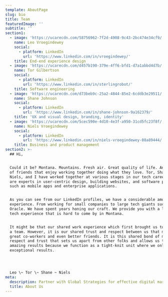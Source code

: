 ```yaml
---
template: AboutPage
slug: bio
title: Team
featuredImage: ''
subtitle: ''
section1:
  - image: 'https://ucarecdn.com/58756962-7f2d-4908-9c43-2bc474e34cf9/'
    name: Leo Vroegindewey
    social:
      - platform: LinkedIn
        url: 'https://www.linkedin.com/in/vroegindewey/'
    title: End-end experience design
  - image: 'https://ucarecdn.com/d457b190-379e-4ff6-bfd1-d7a1abbd4d7b/'
    name: Tor Gilbertson
    social:
      - platform: LinkedIn
        url: 'https://www.linkedin.com/in/sterlingrobot/'
    title: Software engineering
  - image: 'https://ucarecdn.com/d73beb9c-25a2-4844-85e2-6cddb3e29511/'
    name: Shane Johnson
    social:
      - platform: LinkedIn
        url: 'https://www.linkedin.com/in/shane-johnson-9a162379/'
    title: 'UX and visual design, branding, identity'
  - image: 'https://ucarecdn.com/5cec590e-4d10-4e3f-a950-31cd5fc23f8f/'
    name: Niels Vroegindewey
    social:
      - platform: LinkedIn
        url: 'https://www.linkedin.com/in/niels-vroegindewey-08a89444/'
    title: Business and product management
section2: >-
  ## Hi,


  Could it be? Montana. Mountains. Fresh air. Great quality of life. And a group
  of friends that enjoy working together doing what they love. Tor, Shane,
  Niels, and I have worked together at various stages in our tech careers. We
  are experts in user-centric design, building websites, and software products
  such as mobile apps and enterprise applications.


  As you can see from our LinkedIn profiles, we have a considerable amount of
  experience. From working for small companies to large tech giants such as
  Oracle. We have spent years honing our craft. We provide you with a level of
  tech experience that is hard to come by in Montana. 


  It might be that our shared work experience which first brought us together as
  a team. However, it is our shared trust and respect between us that made us
  great co-workers and even better friends. It is this shared bond of mutual
  respect and trust that sets us apart from other folks and allows us to deliver
  amazing results because we function as a tight-knit unit where we only provide
  exceptional results. 




  Leo \~ Tor \~ Shane ~ Niels
meta:
  description: Partner with Global Strategies for effective digital marketing solutions.
  title: About Us
---
```


